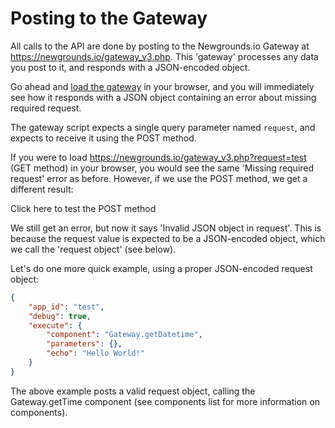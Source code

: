 # Posting to the Gateway

All calls to the API are done by posting to the Newgrounds.io Gateway at <https://newgrounds.io/gateway_v3.php>. This 'gateway' processes any data you post to it, and responds with a JSON-encoded object.

Go ahead and [load the gateway](https://newgrounds.io/gateway_v3.php) in your browser, and you will immediately see how it responds with a JSON object containing an error about missing required request.

The gateway script expects a single query parameter named `request`, and expects to receive it using the POST method.

If you were to load <https://newgrounds.io/gateway_v3.php?request=test> (GET method) in your browser, you would see the same 'Missing required request' error as before. However, if we use the POST method, we get a different result:

Click here to test the POST method

We still get an error, but now it says 'Invalid JSON object in request'. This is because the request value is expected to be a JSON-encoded object, which we call the 'request object' (see below).

Let's do one more quick example, using a proper JSON-encoded request object:


```json
{
    "app_id": "test",
    "debug": true,
    "execute": {
        "component": "Gateway.getDatetime",
        "parameters": {},
        "echo": "Hello World!"
    }
}
```



The above example posts a valid request object, calling the Gateway.getTime component (see components list for more information on components).
